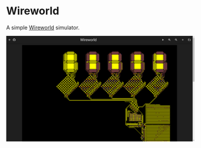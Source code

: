 Wireworld
=========

A simple [Wireworld](https://en.wikipedia.org/wiki/Wireworld) simulator.

[![](screenshot.png)](https://consto.uk/wireworld)
